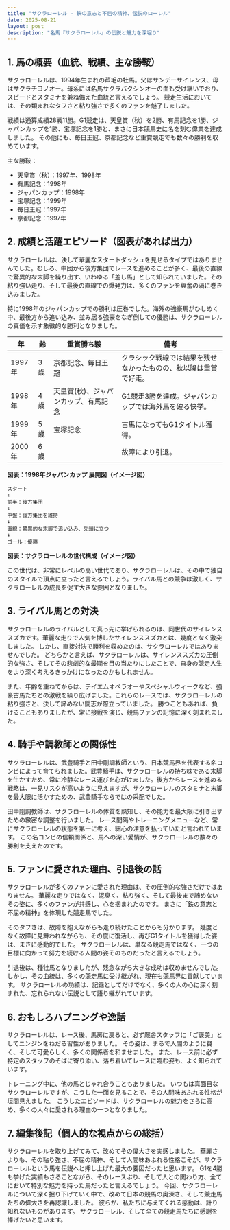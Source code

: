 ```yaml
---
title: "サクラローレル - 鉄の意志と不屈の精神、伝説のローレル"
date: 2025-08-21
layout: post
description: "名馬『サクラローレル』の伝説と魅力を深堀り"
---
```


## 1. 馬の概要（血統、戦績、主な勝鞍）

サクラローレルは、1994年生まれの芦毛の牡馬。父はサンデーサイレンス、母はサクラチヨノオー。母系には名馬サクラバクシンオーの血も受け継いでおり、スピードとスタミナを兼ね備えた血統と言えるでしょう。  競走生活においては、その類まれなタフさと粘り強さで多くのファンを魅了しました。

戦績は通算成績28戦11勝。G1競走は、天皇賞（秋）を2勝、有馬記念を1勝、ジャパンカップを1勝、宝塚記念を1勝と、まさに日本競馬史に名を刻む偉業を達成しました。  その他にも、毎日王冠、京都記念など重賞競走でも数々の勝利を収めています。

主な勝鞍：

* 天皇賞（秋）：1997年、1998年
* 有馬記念：1998年
* ジャパンカップ：1998年
* 宝塚記念：1999年
* 毎日王冠：1997年
* 京都記念：1997年


## 2. 成績と活躍エピソード（図表があれば出力）

サクラローレルは、決して華麗なスタートダッシュを見せるタイプではありませんでした。むしろ、中団から後方集団でレースを進めることが多く、最後の直線で驚異的な末脚を繰り出す、いわゆる「差し馬」として知られていました。その粘り強い走り、そして最後の直線での爆発力は、多くのファンを興奮の渦に巻き込みました。

特に1998年のジャパンカップでの勝利は圧巻でした。海外の強豪馬がひしめく中、最後方から追い込み、並み居る強豪をなぎ倒しての優勝は、サクラローレルの真価を示す象徴的な勝利となりました。

| 年 | 齢 | 重賞勝ち鞍 | 備考 |
|---|---|---|---|
| 1997年 | 3歳 | 京都記念、毎日王冠 |  クラシック戦線では結果を残せなかったものの、秋以降は重賞で好走。 |
| 1998年 | 4歳 | 天皇賞(秋)、ジャパンカップ、有馬記念 | G1競走3勝を達成。ジャパンカップでは海外馬を破る快挙。 |
| 1999年 | 5歳 | 宝塚記念 |  古馬になってもG1タイトル獲得。 |
| 2000年 | 6歳 |  |  故障により引退。 |


**図表：1998年ジャパンカップ 展開図（イメージ図）**

```
スタート
↓
前半：後方集団
↓
中盤：後方集団を維持
↓
直線：驚異的な末脚で追い込み、先頭に立つ
↓
ゴール：優勝
```

**図表：サクラローレルの世代構成（イメージ図）**

この世代は、非常にレベルの高い世代であり、サクラローレルは、その中で独自のスタイルで頂点に立ったと言えるでしょう。ライバル馬との競争は激しく、サクラローレルの成長を促す大きな要因となりました。


## 3. ライバル馬との対決

サクラローレルのライバルとして真っ先に挙げられるのは、同世代のサイレンススズカです。華麗な走りで人気を博したサイレンススズカとは、幾度となく激突しました。  しかし、直接対決で勝利を収めたのは、サクラローレルではありませんでした。  どちらかと言えば、サクラローレルは、サイレンススズカの圧倒的な強さ、そしてその悲劇的な最期を目の当たりにしたことで、自身の競走人生をより深く考えるきっかけになったのかもしれません。

また、年齢を重ねてからは、テイエムオペラオーやスペシャルウィークなど、強豪古馬たちとの激戦を繰り広げました。これらのレースでは、サクラローレルの粘り強さと、決して諦めない闘志が際立っていました。  勝つこともあれば、負けることもありましたが、常に接戦を演じ、競馬ファンの記憶に深く刻まれました。


## 4. 騎手や調教師との関係性

サクラローレルは、武豊騎手と田中剛調教師という、日本競馬界を代表する名コンビによって育てられました。武豊騎手は、サクラローレルの持ち味である末脚を生かすため、常に冷静なレース運びを心がけました。後方からレースを進める戦略は、一見リスクが高いように見えますが、サクラローレルのスタミナと末脚を最大限に活かすための、武豊騎手ならではの采配でした。

田中剛調教師は、サクラローレルの体質を熟知し、その能力を最大限に引き出すための緻密な調整を行いました。  レース間隔やトレーニングメニューなど、常にサクラローレルの状態を第一に考え、細心の注意を払っていたと言われています。  この名コンビの信頼関係と、馬への深い愛情が、サクラローレルの数々の勝利を支えたのです。


## 5. ファンに愛された理由、引退後の話

サクラローレルが多くのファンに愛された理由は、その圧倒的な強さだけではありません。  華麗な走りではなく、泥臭く、粘り強く、そして最後まで諦めないその姿に、多くのファンが共感し、心を掴まれたのです。  まさに「鉄の意志と不屈の精神」を体現した競走馬でした。

そのタフさは、故障を抱えながらも走り続けたことからも分かります。  幾度となく故障に見舞われながらも、その度に復活し、再びG1タイトルを獲得した姿は、まさに感動的でした。  サクラローレルは、単なる競走馬ではなく、一つの目標に向かって努力を続ける人間の姿そのものだったと言えるでしょう。

引退後は、種牡馬となりましたが、残念ながら大きな成功は収めませんでした。  しかし、その血統は、多くの競走馬に受け継がれ、現在も競馬界に貢献しています。  サクラローレルの功績は、記録としてだけでなく、多くの人の心に深く刻まれた、忘れられない伝説として語り継がれています。


## 6. おもしろハプニングや逸話

サクラローレルは、レース後、馬房に戻ると、必ず厩舎スタッフに「ご褒美」としてニンジンをねだる習性がありました。  その姿は、まるで人間のように賢く、そして可愛らしく、多くの関係者を和ませました。  また、レース前に必ず特定のスタッフのそばに寄り添い、落ち着いてレースに臨む姿も、よく知られています。

トレーニング中に、他の馬とじゃれ合うこともありました。  いつもは真面目なサクラローレルですが、こうした一面を見ることで、その人間味あふれる性格が垣間見えました。  こうしたエピソードは、サクラローレルの魅力をさらに高め、多くの人々に愛される理由の一つとなりました。


## 7. 編集後記（個人的な視点からの総括）

サクラローレルを取り上げてみて、改めてその偉大さを実感しました。  華麗さよりも、その粘り強さ、不屈の精神、そして人間味あふれる性格こそが、サクラローレルという馬を伝説へと押し上げた最大の要因だったと思います。  G1を4勝も挙げた実績もさることながら、そのレースぶり、そして人との関わり方、全てにおいて特別な魅力を持った馬だったと言えるでしょう。  今回、サクラローレルについて深く掘り下げていく中で、改めて日本の競馬の奥深さ、そして競走馬たちの偉大さを再認識しました。  彼らが、私たちに与えてくれる感動は、計り知れないものがあります。  サクラローレル、そして全ての競走馬たちに感謝を捧げたいと思います。
